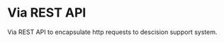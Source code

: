 Via REST API
========================

Via REST API to encapsulate http requests to descision support system. 
